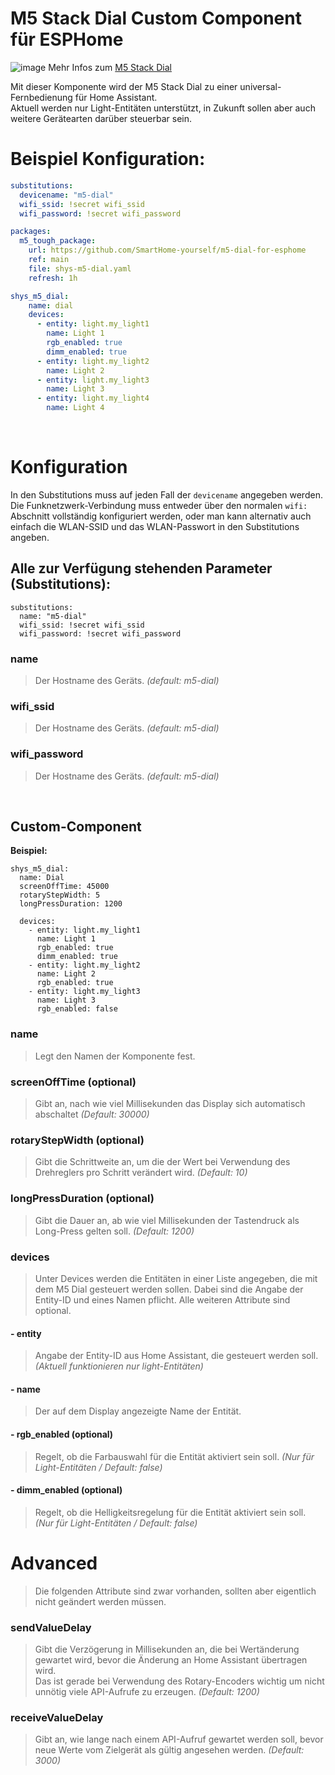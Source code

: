 # M5 Stack Dial Custom Component für ESPHome
![image](https://github.com/SmartHome-yourself/m5-dial-for-esphome/assets/705724/6d268fe4-ef71-40bb-b70c-797453b1d06b)
Mehr Infos zum [M5 Stack Dial](https://shop.m5stack.com/products/m5stack-dial-esp32-s3-smart-rotary-knob-w-1-28-round-touch-screen)
  
Mit dieser Komponente wird der M5 Stack Dial zu einer universal-Fernbedienung für Home Assistant.  
Aktuell werden nur Light-Entitäten unterstützt, in Zukunft sollen aber auch weitere Gerätearten darüber steuerbar sein.  

  
# Beispiel Konfiguration:
```yaml
substitutions:
  devicename: "m5-dial"
  wifi_ssid: !secret wifi_ssid
  wifi_password: !secret wifi_password  

packages:
  m5_tough_package:
    url: https://github.com/SmartHome-yourself/m5-dial-for-esphome
    ref: main
    file: shys-m5-dial.yaml
    refresh: 1h

shys_m5_dial:
    name: dial
    devices:
      - entity: light.my_light1
        name: Light 1
        rgb_enabled: true
        dimm_enabled: true
      - entity: light.my_light2
        name: Light 2
      - entity: light.my_light3
        name: Light 3
      - entity: light.my_light4
        name: Light 4
```
  
&nbsp;  
  
# Konfiguration
In den Substitutions muss auf jeden Fall der `devicename` angegeben werden.  
Die Funknetzwerk-Verbindung muss entweder über den normalen `wifi:` Abschnitt vollständig konfiguriert werden, oder man kann alternativ auch einfach die WLAN-SSID und das WLAN-Passwort in den Substitutions angeben. 
  
## Alle zur Verfügung stehenden Parameter (Substitutions):

```
substitutions:
  name: "m5-dial"
  wifi_ssid: !secret wifi_ssid
  wifi_password: !secret wifi_password
```
  
### name
> Der Hostname des Geräts.  *(default: m5-dial)*  
### wifi_ssid
> Der Hostname des Geräts.  *(default: m5-dial)*  
### wifi_password
> Der Hostname des Geräts.  *(default: m5-dial)*  

  
&nbsp;  
  
## Custom-Component
**Beispiel:**  
```
shys_m5_dial:
  name: Dial
  screenOffTime: 45000
  rotaryStepWidth: 5
  longPressDuration: 1200

  devices:
    - entity: light.my_light1
      name: Light 1
      rgb_enabled: true
      dimm_enabled: true
    - entity: light.my_light2
      name: Light 2
      rgb_enabled: true
    - entity: light.my_light3
      name: Light 3
      rgb_enabled: false        
```
  
### name
> Legt den Namen der Komponente fest.
### screenOffTime (optional)
> Gibt an, nach wie viel Millisekunden das Display sich automatisch abschaltet *(Default: 30000)*  
### rotaryStepWidth (optional)
> Gibt die Schrittweite an, um die der Wert bei Verwendung des Drehreglers pro Schritt verändert wird. *(Default: 10)*  
### longPressDuration (optional)
> Gibt die Dauer an, ab wie viel Millisekunden der Tastendruck als Long-Press gelten soll. *(Default: 1200)*  
  
### devices
> Unter Devices werden die Entitäten in einer Liste angegeben, die mit dem M5 Dial gesteuert werden sollen. Dabei sind die Angabe der Entity-ID und eines Namen pflicht. Alle weiteren Attribute sind optional.  
  
#### - entity
  > Angabe der Entity-ID aus Home Assistant, die gesteuert werden soll. *(Aktuell funktionieren nur light-Entitäten)*  
#### - name
  > Der auf dem Display angezeigte Name der Entität.  
#### - rgb_enabled (optional)
  > Regelt, ob die Farbauswahl für die Entität aktiviert sein soll. *(Nur für Light-Entitäten / Default: false)*  
#### - dimm_enabled (optional)
  > Regelt, ob die Helligkeitsregelung für die Entität aktiviert sein soll. *(Nur für Light-Entitäten / Default: false)*
  
  
# Advanced
> Die folgenden Attribute sind zwar vorhanden, sollten aber eigentlich nicht geändert werden müssen.  
  
### sendValueDelay
> Gibt die Verzögerung in Millisekunden an, die bei Wertänderung gewartet wird, bevor die Änderung an Home Assistant übertragen wird.  
> Das ist gerade bei Verwendung des Rotary-Encoders wichtig um nicht unnötig viele API-Aufrufe zu erzeugen. *(Default: 1200)*  
### receiveValueDelay
> Gibt an, wie lange nach einem API-Aufruf gewartet werden soll, bevor neue Werte vom Zielgerät als gültig angesehen werden. *(Default: 3000)*  

&nbsp;



